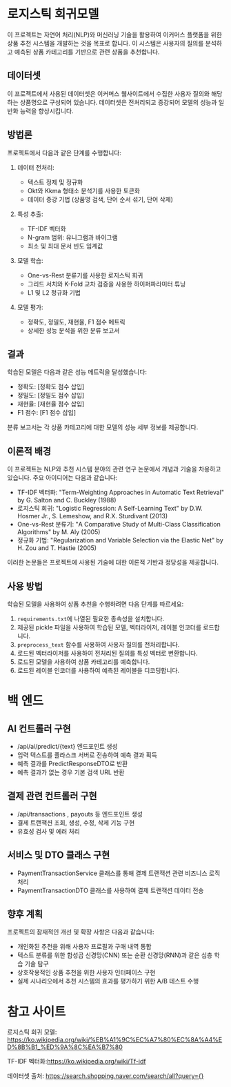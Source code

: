 # 로지스틱 회귀모델

이 프로젝트는 자연어 처리(NLP)와 머신러닝 기술을 활용하여 이커머스 플랫폼을 위한 상품 추천 시스템을 개발하는 것을 목표로 합니다. 이 시스템은 사용자의 질의를 분석하고 예측된 상품 카테고리를 기반으로 관련 상품을 추천합니다.

## 데이터셋

이 프로젝트에서 사용된 데이터셋은 이커머스 웹사이트에서 수집한 사용자 질의와 해당하는 상품명으로 구성되어 있습니다. 데이터셋은 전처리되고 증강되어 모델의 성능과 일반화 능력을 향상시킵니다.

## 방법론

프로젝트에서 다음과 같은 단계를 수행합니다:

1. 데이터 전처리:

   - 텍스트 정제 및 정규화
   - Okt와 Kkma 형태소 분석기를 사용한 토큰화
   - 데이터 증강 기법 (상품명 검색, 단어 순서 섞기, 단어 삭제)

2. 특성 추출:

   - TF-IDF 벡터화
   - N-gram 범위: 유니그램과 바이그램
   - 최소 및 최대 문서 빈도 임계값

3. 모델 학습:

   - One-vs-Rest 분류기를 사용한 로지스틱 회귀
   - 그리드 서치와 K-Fold 교차 검증을 사용한 하이퍼파라미터 튜닝
   - L1 및 L2 정규화 기법

4. 모델 평가:
   - 정확도, 정밀도, 재현율, F1 점수 메트릭
   - 상세한 성능 분석을 위한 분류 보고서

## 결과

학습된 모델은 다음과 같은 성능 메트릭을 달성했습니다:

- 정확도: [정확도 점수 삽입]
- 정밀도: [정밀도 점수 삽입]
- 재현율: [재현율 점수 삽입]
- F1 점수: [F1 점수 삽입]

분류 보고서는 각 상품 카테고리에 대한 모델의 성능 세부 정보를 제공합니다.

## 이론적 배경

이 프로젝트는 NLP와 추천 시스템 분야의 관련 연구 논문에서 개념과 기술을 차용하고 있습니다. 주요 아이디어는 다음과 같습니다:

- TF-IDF 벡터화: "Term-Weighting Approaches in Automatic Text Retrieval" by G. Salton and C. Buckley (1988)
- 로지스틱 회귀: "Logistic Regression: A Self-Learning Text" by D.W. Hosmer Jr., S. Lemeshow, and R.X. Sturdivant (2013)
- One-vs-Rest 분류기: "A Comparative Study of Multi-Class Classification Algorithms" by M. Aly (2005)
- 정규화 기법: "Regularization and Variable Selection via the Elastic Net" by H. Zou and T. Hastie (2005)

이러한 논문들은 프로젝트에 사용된 기술에 대한 이론적 기반과 정당성을 제공합니다.



## 사용 방법

학습된 모델을 사용하여 상품 추천을 수행하려면 다음 단계를 따르세요:

1. `requirements.txt`에 나열된 필요한 종속성을 설치합니다.
2. 제공된 pickle 파일을 사용하여 학습된 모델, 벡터라이저, 레이블 인코더를 로드합니다.
3. `preprocess_text` 함수를 사용하여 사용자 질의를 전처리합니다.
4. 로드된 벡터라이저를 사용하여 전처리된 질의를 특성 벡터로 변환합니다.
5. 로드된 모델을 사용하여 상품 카테고리를 예측합니다.
6. 로드된 레이블 인코더를 사용하여 예측된 레이블을 디코딩합니다.


# 백 엔드

## AI 컨트롤러 구현
- /api/ai/predict/{text} 엔드포인트 생성
- 입력 텍스트를 플라스크 서버로 전송하여 예측 결과 획득
- 예측 결과를 PredictResponseDTO로 반환
- 예측 결과가 없는 경우 기본 검색 URL 반환

## 결제 관련 컨트롤러 구현

- /api/transactions , payouts 등 엔드포인트 생성
- 결제 트랜잭션 조회, 생성, 수정, 삭제 기능 구현
- 유효성 검사 및 에러 처리

## 서비스 및 DTO 클래스 구현

- PaymentTransactionService 클래스를 통해 결제 트랜잭션 관련 비즈니스 로직 처리
- PaymentTransactionDTO 클래스를 사용하여 결제 트랜잭션 데이터 전송

## 향후 계획

프로젝트의 잠재적인 개선 및 확장 사항은 다음과 같습니다:

- 개인화된 추천을 위해 사용자 프로필과 구매 내역 통합
- 텍스트 분류를 위한 합성곱 신경망(CNN) 또는 순환 신경망(RNN)과 같은 심층 학습 기술 탐구
- 상호작용적인 상품 추천을 위한 사용자 인터페이스 구현
- 실제 시나리오에서 추천 시스템의 효과를 평가하기 위한 A/B 테스트 수행


# 참고 사이트

로지스틱 회귀 모델: https://ko.wikipedia.org/wiki/%EB%A1%9C%EC%A7%80%EC%8A%A4%ED%8B%B1_%ED%9A%8C%EA%B7%80

TF-IDF 벡터화:https://ko.wikipedia.org/wiki/Tf-idf

데이터셋 출처: https://search.shopping.naver.com/search/all?query={}
